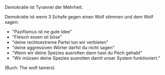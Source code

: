 Demokratie ist Tyrannei der Mehrheit.

Demokratie ist wenn
3 Schafe gegen einen Wolf stimmen
und dem Wolf sagen:

- "Pazifismus ist ne gute Idee"
- "Fleisch essen ist böse"
- "deine rechtsextreme Partei tun wir verbieten"
- "deine aggressiven Wörter darfst du nicht sagen"
- "Wenn wir deine Spezies ausrotten dann hast du Pech gehabt"
- "Wir müssen deine Spezies ausrotten damit unser System funktioniert."

(Buch: The wolf tamers)
